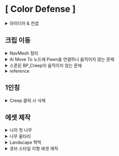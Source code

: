 # [ Color Defense ]
<details>
  <summary>아이디어 & 컨셉</summary>
  <ul>
    <li><details>
      <summary>색의 혼합 & 흡수</summary>
        <p>
          <img src="./images/VisibleSpectrum.png" width="45%" style="display:inline-block; margin-right:5%;">
          <img src="./images/PrimaryColorOfLight.jpeg" width="30%" style="display:inline-block;">
        </p>
      <ul>
        <li>태양같은 백광색은 모든 파장의 빛이 혼합된 것 (additive mixing) </li>
        <li>노랑색으로 보이는 방법 = 빨간 파장 + 초록 파장 or 단일 파장 570~590 nm</li>
        <li>ColorGun이 특정 파장의 빛을 흡수하는 컨셉</li>
        <li>additive mixing 개념을 주로 사용할 예정</li>
      </ul>
    </details></li>
    <li><details>
      <summary>Color Gun</summary>
      <ul>
        <li>R, G, B 세 종류</li>
        <li>각각 해당 색깔에 맞는 파장만 흡수</li>
        <li>ex) Yellow Creep을 흡수하려면 R, G Color Gun을 사용해야 함</li>
        <li>EyeDropper Gun : 주변 사물 색깔을 복사, 발사 횟수 제한 
        <li>+) 건설, ...</li>
      </ul>
    </details></li>
    <li><details>
      <summary>Color Creep</summary>
      <ul>
        <li>특정 빛의 파장을 내뿜는 Creep</li>
        <li>Red Creep => Red Color Gun으로 흡수</li>
      </ul>
    </details></li>
    <li><details>
      <summary>기타</summary>
      <ul>
        <li>시작 메뉴판 : 설정을 다 지워야 시작 / 게임 컨셉 자연스럽게 학습</li>
        <li>대쉬, 점프</li>
      </ul>
    </details></li>
  </ul>
</details>

## 크립 이동
<details>
<summary>NavMesh 정리</summary>
<ul>
  <li>navigation mesh</li>
  <li>삼각형은 유일한 평면을 결정하기 때문에 NavMesh에서 폴리곤으로 삼각형 사용</li>
  <li>PlaceActors / NavMeshBoundsVolume 으로 NavMesh 자동 생성</li>
  <li>P로 자동생성된 NavMesh를 볼 수 있음</li>
  <li>NavMeshBoundsVolume 설치 시 RecastNavMesh-Default actor 자동 생성</li>
  <li>RecastNavMesh-Default / Details / Display / Draw Offset 으로 경사면에서의 NavMesh 생성 조절</li>
</ul>
</details>

<details>
  <summary> Ai Move To 노드에 Pawn을 연결하니 움직이지 않는 문제 </summary>
  <p>
    <img src="./images/CanEverAffectNavigationOn.png" width="45%" style="display:inline-block; margin-right:5%;">
    <img src="./images/CanEverAffectNavigationOff.png" width="45%" style="display:inline-block;">
  </p>
  <ul>
    <b>[ 문제 상황 ]</b>
    <li>BP_APawnCreep이 AI Move To 노드로 움직여지지 않음</li>
    <br>
    <b>[ 해결 방법 ]</b>
    <li>SM_Jar_01 / Details / Navigation / Advanced / Can Ever Affect Navigation 비활성화</li>
    <li>floating Movement Component 추가</li>
    <li>보통 SM 들은 저 옵션이 활성화 되어 있어서 NavMesh가 생성될 때 경로에서 제외되어 폰이 갇힌 상태가 되므로 움직일 수 없음</li>
  </ul>
</details>

<details>
  <summary> 스폰된 BP_Creep이 움직이지 않는 문제 </summary>
  <p>
    <img src="./images/CreepNotMoving.gif" width="45%" style="display:inline-block; margin-right:5%;">
    <img src="./images/CreepMoving.gif" width="45%" style="display:inline-block;">
  </p>
  <ul>
    <b>[문제 상황]</b>
    <li>CreepGenerator에서 Creep이 스폰되도록 구현</li>
    <li>스폰은 되지만 waypoint를 따라 움직이질 않음</li>
    <br>
    <b>[문제 원인]</b>
    <li>BP_Creep이 스폰되면 여러 과정을 거쳐야 함</li>
    <li>그 중 NavMesh가 BP_Creep의 경로를 계산하는 과정과 BP_Creep에 AIController가 빙의되는 과정이 포함되어있음</li>
    <li>현재 NavMesh가 계산한 경로로 움직이는 코드가 BP_Creep에 AIController가 빙의되는 순간 작동하도록 구현되어있음</li>
    <li>그런데 NavMesh가 경로를 계산하는 것 보다 빙의되는 게 더 빠름</li>
    <li>그래서 경로가 아직 계산되지 않았는데 그 경로로 움직이는 코드가 작동됨</li>
    <li>이때 NavMesh는 비정상적인 도착 결과를 그냥 반환해버림</li>
    <li>결과적으로 BP_Creep은 비정상적인 도착 결과를 가짐과 동시에 움직이지 않게 됨</li>
    <br>
    <b>[해결 방법]</b>
    <li>빙의되면 NavMesh가 경로를 계산할 수 있도록 딜레이 코드 작성</li>
    <li>PossessedBy 함수에 WorldTimeManager로 SetTimer 함수 작성</li>
  </ul>
</details>

</details>


<details>
  <summary>reference</summary>
  <ul>
    <li>https://dev.epicgames.com/documentation/en-us/unreal-engine/basic-navigation-in-unreal-engine</li>
    <li>https://dev.epicgames.com/documentation/en-us/unreal-engine/unreal-engine-actor-lifecycle</li>
</details>

## 1인칭
<details>
  <summary>Creep 클릭 시 삭제</summary>
  <p>
    <br>
    <img src="./images/CreepDestroy.gif">
  </p>
</details>

## 에셋 제작
<details>
  <summary>나의 첫 나무</summary>
  <p>
    <br>
    <img src="./images/MyFirstBlenderTree.png" width="45%" style="display:inline-block; margin-right:5%;">
    <img src="./images/MyFirstTree.png" width="52%" style="display:inline-block;">
    <ul>
      <li>Ref : https://www.youtube.com/watch?v=W337AL7n3dc</li>
  </p>
</details>
<details>
  <summary>나무 울타리</summary>
  <img src="./images/WoodenFence0.png" width="50%">
</details>
<details>
  <summary>Landscape 찍먹</summary>
  <img src="./images/MyFirstLandscape.png" width="50%">
</details>
<details>
  <summary>큐브 스타일 지형 에셋 제작</summary>
  <p>
    <br>
    <img src="./images/CubeAsset.png" width="50%">
  </p>
</details>
